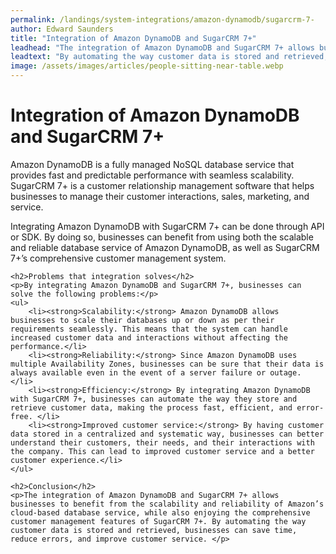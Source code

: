 ```yaml
---
permalink: /landings/system-integrations/amazon-dynamodb/sugarcrm-7-
author: Edward Saunders
title: "Integration of Amazon DynamoDB and SugarCRM 7+"
leadhead: "The integration of Amazon DynamoDB and SugarCRM 7+ allows businesses to benefit from the scalability and reliability of Amazon’s cloud-based database service, while also enjoying the comprehensive customer management features of SugarCRM 7+"
leadtext: "By automating the way customer data is stored and retrieved, businesses can save time, reduce errors, and improve customer service."
image: /assets/images/articles/people-sitting-near-table.webp
---
```

<div class="arttext">	<h1>Integration of Amazon DynamoDB and SugarCRM 7+</h1>
	<p>Amazon DynamoDB is a fully managed NoSQL database service that provides fast and predictable performance with seamless scalability. SugarCRM 7+ is a customer relationship management software that helps businesses to manage their customer interactions, sales, marketing, and service.</p>
	<p>Integrating Amazon DynamoDB with SugarCRM 7+ can be done through API or SDK. By doing so, businesses can benefit from using both the scalable and reliable database service of Amazon DynamoDB, as well as SugarCRM 7+’s comprehensive customer management system.</p>

	<h2>Problems that integration solves</h2>
	<p>By integrating Amazon DynamoDB and SugarCRM 7+, businesses can solve the following problems:</p>
	<ul>
		<li><strong>Scalability:</strong> Amazon DynamoDB allows businesses to scale their databases up or down as per their requirements seamlessly. This means that the system can handle increased customer data and interactions without affecting the performance.</li>
		<li><strong>Reliability:</strong> Since Amazon DynamoDB uses multiple Availability Zones, businesses can be sure that their data is always available even in the event of a server failure or outage. </li>
		<li><strong>Efficiency:</strong> By integrating Amazon DynamoDB with SugarCRM 7+, businesses can automate the way they store and retrieve customer data, making the process fast, efficient, and error-free. </li>
		<li><strong>Improved customer service:</strong> By having customer data stored in a centralized and systematic way, businesses can better understand their customers, their needs, and their interactions with the company. This can lead to improved customer service and a better customer experience.</li>
	</ul>

	<h2>Conclusion</h2>
	<p>The integration of Amazon DynamoDB and SugarCRM 7+ allows businesses to benefit from the scalability and reliability of Amazon’s cloud-based database service, while also enjoying the comprehensive customer management features of SugarCRM 7+. By automating the way customer data is stored and retrieved, businesses can save time, reduce errors, and improve customer service. </p>
</div>